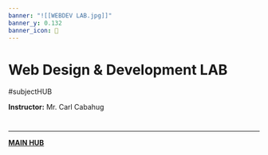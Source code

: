 ```yaml
---
banner: "![[WEBDEV LAB.jpg]]"
banner_y: 0.132
banner_icon: 📱
---
```

# Web Design & Development LAB
#subjectHUB 

**Instructor:** Mr. Carl Cabahug


# 
---
**[MAIN HUB](MAINBSIT.md)**